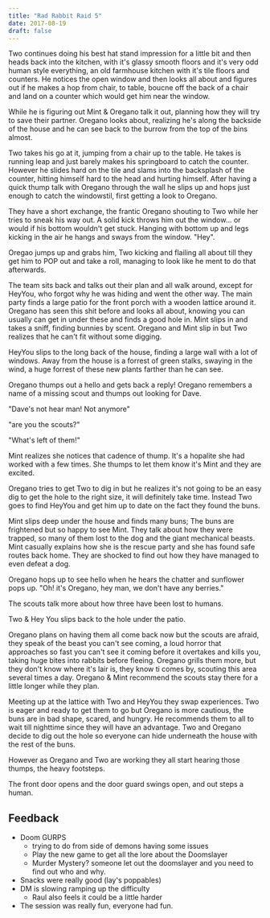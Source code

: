 ```yaml
---
title: "Rad Rabbit Raid 5"
date: 2017-08-19
draft: false
---
```

Two continues doing his best hat stand impression for a little bit and then heads back into the kitchen, with it's glassy smooth floors and it's very odd human style everything, an old farmhouse kitchen with it's tile floors and counters. He notices the open window and then looks all about and figures out if he makes a hop from chair, to table, boucne off the back of a chair and land on a counter which would get him near the window.

While he is figuring out Mint & Oregano talk it out, planning how they will try to save their partner. Oregano looks about, realizing he's along the backside of the house and he can see back to the burrow from the top of the bins almost.

Two takes his go at it, jumping from a chair up to the table. He takes is running leap and just barely makes his springboard to catch the counter. However he slides hard on the tile and slams into the backsplash of the counter, hitting himself hard to the head and hurting himself. After having a quick thump talk with Oregano through the wall he slips up and hops just enough to catch the windowstil, first getting a look to Oregano.

They have a short exchange, the frantic Oregano shouting to Two while her tries to sneak his way out. A solid kick throws him out the window... or would if his bottom wouldn't get stuck. Hanging with bottom up and legs kicking in the air he hangs and sways from the window. "Hey".

Oregao jumps up and grabs him, Two kicking and flailing all about till they get him to POP out and take a roll, managing to look like he ment to do that afterwards.

The team sits back and talks out their plan and all walk around, except for HeyYou, who forgot why he was hiding and went the other way. The main party finds a large patio for the front porch with a wooden lattice around it. Oregano has seen this shit before and looks all about, knowing you can usually can get in under these and finds a good hole in. Mint slips in and takes a sniff, finding bunnies by scent. Oregano and Mint slip in but Two realizes that he can't fit without some digging.

HeyYou slips to the long back of the house, finding a large wall with a lot of windows. Away from the house is a forrest of green stalks, swaying in the wind, a huge forrest of these new plants farther than he can see.

Oregano thumps out a hello and gets back a reply! Oregano remembers a name of a missing scout and thumps out looking for Dave.

"Dave's not hear man! Not anymore"

"are you the scouts?"

"What's left of them!"

Mint realizes she notices that cadence of thump. It's a hopalite she had worked with a few times. She thumps to let them know it's Mint and they are excited.

Oregano tries to get Two to dig in but he realizes it's not going to be an easy dig to get the hole to the right size, it will definitely take time. Instead Two goes to find HeyYou and get him up to date on the fact they found the buns.

Mint slips deep under the house and finds many buns; The buns are frightened but so happy to see Mint. They talk about how they were trapped, so many of them lost to the dog and the giant mechanical beasts. Mint casually explains how she is the rescue party and she has found safe routes back home. They are shocked to find out how they have managed to even defeat a dog.

Oregano hops up to see hello when he hears the chatter and sunflower pops up. "Oh! it's Oregano, hey man, we don't have any berries."

The scouts talk more about how three have been lost to humans.

Two & Hey You slips back to the hole under the patio.

Oregano plans on having them all come back now but the scouts are afraid, they speak of the beast you can't see coming, a loud horror that approaches so fast you can't see it coming before it overtakes and kills you, taking huge bites into rabbits before fleeing. Oregano grills them more, but they don't know where it's lair is, they know ti comes by, scouting this area several times a day. Oregano & Mint recommend the scouts stay there for a little longer while they plan.

Meeting up at the lattice with Two and HeyYou they swap experiences. Two is eager and ready to get them to go but Oregano is more cautious, the buns are in bad shape, scared, and hungry. He recommends them to all to wait till nighttime since they will have an advantage. Two and Oregano decide to dig out the hole so everyone can hide underneath the house with the rest of the buns.

However as Oregano and Two are working they all start hearing those thumps, the heavy footsteps.

The front door opens and the door guard swings open, and out steps a human.

## Feedback
* Doom GURPS
  * trying to do from side of demons having some issues
  * Play the new game to get all the lore about the Doomslayer
  * Murder Mystery? someone let out the doomslayer and you need to find out who and why.
* Snacks were really good (lay's poppables)
* DM is slowing ramping up the difficulty
  * Raul also feels it could be a little harder
* The session was really fun, everyone had fun.
